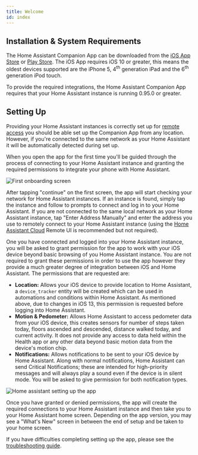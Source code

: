 ```yaml
---
title: Welcome
id: index
---
```



## Installation & System Requirements

The Home Assistant Companion App can be downloaded from the [iOS App Store](https://apps.apple.com/app/home-assistant-companion/id1099568401) or [Play Store](https://play.google.com/store/apps/details?id=io.homeassistant.companion.android). The iOS App requires iOS 10 or greater, this means the oldest devices supported are the iPhone 5, 4<sup>th</sup> generation iPad and the 6<sup>th</sup> generation iPod touch.

To  provide the required integrations, the Home Assistant Companion App requires that your Home Assistant instance is running 0.95.0 or greater.

## Setting Up

Providing your Home Assistant instances is correctly set up for [remote access](https://www.home-assistant.io/docs/configuration/remote/) you should be able set up the Companion App from any location. However, if you're connected to the same network as your Home Assistant it will be automatically detected during set up.

When you open the app for the first time you'll be guided through the process of connecting to your Home Assistant instance and granting the required permissions to integrate your phone with Home Assistant.

![First onboarding screen](assets/Onboarding_start.jpg)

After tapping "continue" on the first screen, the app will start checking your network for Home Assistant instances. If an instance is found, simply tap the instance and follow to prompts to connect and log in to your Home Assistant. If you are not connected to the same local network as your Home Assistant instance, tap "Enter Address Manually" and enter the address you use to remotely connect to your Home Assistant instance (using the [Home Assistant Cloud](https://www.nabucasa.com/config/remote/) Remote UI is recommended but not required).

One you have connected and logged into your Home Assistant instance, you will be asked to grant permission for the app to work with your iOS device beyond basic browsing of you Home Assistant instance. You are not required to grant these permissions in order to use the app however they provide a much greater degree of integration between iOS and Home Assistant. The permissions that are requested are:
*   **Location:** Allows your iOS device to provide location to Home Assistant, a `device_tracker` entity will be created which can be used in automations and conditions within Home Assistant. As mentioned above, due to changes in iOS 13, this permission is requested before logging into Home Assistant.
*   **Motion & Pedometer:** Allows Home Assistant to access pedometer data from your iOS device, this creates sensors for number of steps taken today, floors ascended and descended, distance walked today, and current activity. It does not provide any access to data held within the Health app or any other data beyond basic motion data from the device's motion chip.
*   **Notifications:** Allows notifications to be sent to your iOS device by Home Assistant. Along with normal notifications, Home Assistant can send Critical Notifications; these are intended for high-priority messages and will always play a sound even if the device is in silent mode. You will be asked to give permission for both notification types.

![Home assistant setting up the app](assets/Onboarding_connecting.gif)

Once you have granted or denied permissions, the app will create the required connections to your Home Assistant instance and then take you to your Home Assistant home screen. Depending on the app version, you may see a "What's New" screen in between the end of setup and be taken to your home screen.

If you have difficulties completing setting up the app, please see the [troubleshooting guide](../troubleshooting/setup.md).
